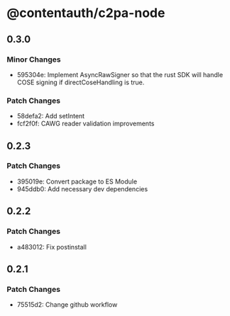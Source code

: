 # @contentauth/c2pa-node

## 0.3.0

### Minor Changes

- 595304e: Implement AsyncRawSigner so that the rust SDK will handle COSE signing if directCoseHandling is true.

### Patch Changes

- 58defa2: Add setIntent
- fcf2f0f: CAWG reader validation improvements

## 0.2.3

### Patch Changes

- 395019e: Convert package to ES Module
- 945ddb0: Add necessary dev dependencies

## 0.2.2

### Patch Changes

- a483012: Fix postinstall

## 0.2.1

### Patch Changes

- 75515d2: Change github workflow

